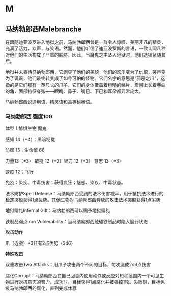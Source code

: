 # M

## 马纳勃郎西Malebranche

在跟随迪亚波罗进入地狱之前，马纳勃郎西曾是一群令人惊叹、美丽非凡的精灵，充满了活力，欢声，与笑语。然而，他们听信了迪亚波罗斯的言语，一致认同凡种对他们的生活构成了严重的威胁。因此，当魔鬼之主坠入地狱时，他们选择紧随其后。

地狱并未善待马纳勃郎西，它剥夺了他们的美貌，他们的欢乐变为了仇恨，笑声变为了讥讽，他们最终转变成了如今可怕的怪物。它们名字的意思是“邪恶之爪"，这指的是它们那有一英尺长的爪子。它们的身体覆盖着粗糙的鳞片，眉间上长着卷曲的角，面部特征夸张——眼睛、鼻子、嘴巴、下巴和耳朵都异常庞大。

马纳勃郎西说通用语、精灵语和高等秘奥语。

### 马纳勃郎西 强度100

体型 1 惊惧生物 魔鬼

感知 14（+4）；黑暗视觉

防御 15；生命值 66

力量13（+3） 敏捷 12（+2）智力 12（+2） 意志 13（+3）

速度 12；飞行

免疫：染疾、中毒伤害；获得疯狂；魅惑、染疾、中毒状态。

法术防护Spell
Defense：马纳勃郎西受到的法术伤害减半，用于抵抗法术进行的检定掷骰获得1点优势。其他生物对马纳勃郎西释放的攻击法术掷骰获得1点劣势

地狱赠礼Infernal Gift：马纳勃郎西可以赐予地狱赠礼

铁制品弱点Iron Vulnerability：当马纳勃郎西触碰铁制品时陷入脆弱状态

**攻击动作**

爪（近战）+3且有2点优势（3d6）

**特殊攻击**

双重攻击Two Attacks：用爪子攻击两个不同的目标，每次造成2d6点伤害

腐化Corrupt：马纳勃郎西在自己回合内使用动作或反应对短程范围内一个可见生物进行对抗意志的智力。成功时，目标获得1点腐化并被强控1轮。失败则，目标免疫马纳勃郎西的腐化，直到完成休息
